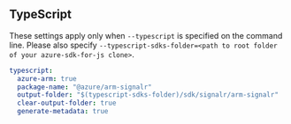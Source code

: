 ## TypeScript

These settings apply only when `--typescript` is specified on the command line.
Please also specify `--typescript-sdks-folder=<path to root folder of your azure-sdk-for-js clone>`.

``` yaml $(typescript)
typescript:
  azure-arm: true
  package-name: "@azure/arm-signalr"
  output-folder: "$(typescript-sdks-folder)/sdk/signalr/arm-signalr"
  clear-output-folder: true
  generate-metadata: true
```

